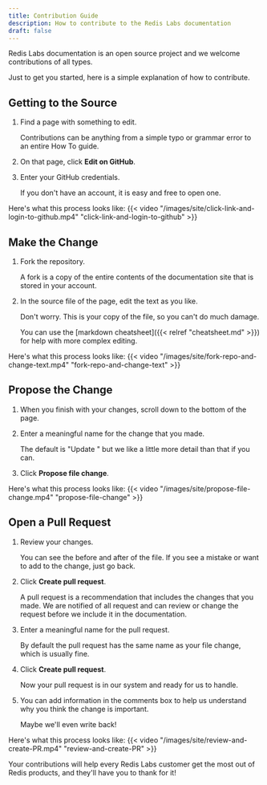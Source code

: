 ```yaml
---
title: Contribution Guide
description: How to contribute to the Redis Labs documentation
draft: false
---
```

Redis Labs documentation is an open source project and we welcome contributions of all types.

Just to get you started, here is a simple explanation of how to contribute.

## Getting to the Source

1. Find a page with something to edit.

    Contributions can be anything from a simple typo or grammar error to an entire How To guide.

1. On that page, click **Edit on GitHub**.

1. Enter your GitHub credentials.

    If you don't have an account, it is easy and free to open one.

Here's what this process looks like:
{{< video "/images/site/click-link-and-login-to-github.mp4" "click-link-and-login-to-github" >}}

## Make the Change

1. Fork the repository.

    A fork is a copy of the entire contents of the documentation site that is stored in your account.

1. In the source file of the page, edit the text as you like.

    Don't worry. This is your copy of the file, so you can't do much damage.

    You can use the [markdown cheatsheet]({{< relref "cheatsheet.md" >}}) for help with more complex editing.

Here's what this process looks like:
{{< video "/images/site/fork-repo-and-change-text.mp4" "fork-repo-and-change-text" >}}

## Propose the Change

1. When you finish with your changes, scroll down to the bottom of the page.
1. Enter a meaningful name for the change that you made.

    The default is "Update <filename>" but we like a little more detail than that if you can.

1. Click **Propose file change**.

Here's what this process looks like:
{{< video "/images/site/propose-file-change.mp4" "propose-file-change" >}}

## Open a Pull Request

1. Review your changes.

    You can see the before and after of the file. If you see a mistake or want to add to the change, just go back.

2. Click **Create pull request**.

    A pull request is a recommendation that includes the changes that you made. We are notified of all request and can review or change the request before we include it in the documentation.

3. Enter a meaningful name for the pull request.

    By default the pull request has the same name as your file change, which is usually fine.

4. Click **Create pull request**.

    Now your pull request is in our system and ready for us to handle.

5. You can add information in the comments box to help us understand why you think the change is important.

    Maybe we'll even write back!

Here's what this process looks like:
{{< video "/images/site/review-and-create-PR.mp4" "review-and-create-PR" >}}

Your contributions will help every Redis Labs customer get the most out of Redis products, and they'll have you to thank for it!
